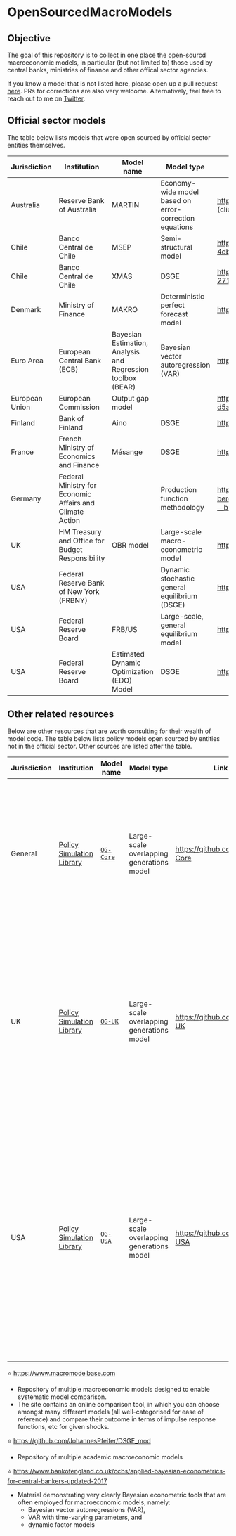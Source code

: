 # OpenSourcedMacroModels


## Objective
The goal of this repository is to collect in one place the open-sourcd macroeconomic models, in particular (but not limited to) those used by central banks, ministries of finance and other offical sector agencies.

If you know a model that is not listed here, please open up a pull request [here](https://github.com/dkgaraujo/OpenSourcedMacroModels/pulls). PRs for corrections are also very welcome. Alternatively, feel free to reach out to me on [Twitter](https://twitter.com/DouglasKGAraujo).

## Official sector models

The table below lists models that were open sourced by official sector entities themselves.

| Jurisdiction | Institution | Model name | Model type | Link to code | Programming language | License | About |
|---|---|---|---|---|---|---|---|
| Australia | Reserve Bank of Australia | MARTIN | Economy-wide model based on error-correction equations | https://www.rba.gov.au/publications/rdp/2019/2019-07.html<br/>(click on "supplementary information") | EViews | "Disclaimer" section at https://www.rba.gov.au/publications/rdp/2019/2019-07/read-me.html | Model described in the paper at https://www.rba.gov.au/publications/rdp/2019/2019-07.html |
| Chile | Banco Central de Chile | MSEP | Semi-structural model | https://www.bcentral.cl/documents/33528/2246274/sec3_3_1_structural_domestic_MSEP.zip/1d5236d2-4db2-b687-bd73-08a09fb5b316?t=1586981365357 | Matlab/Octave + Dynare | Same as for the website | Section 3.3.1 of https://www.bcentral.cl/documents/33528/2246274/Uso_de_modelos_en_el_BCCh_2020.pdf/08cdce8e-7344-4af8-01a3-93c0dc7f39db?t=1586968478573 |
| Chile | Banco Central de Chile | XMAS | DSGE | https://www.bcentral.cl/documents/33528/2246274/sec3_3_2_structural_domestic_XMAS.zip/726db955-2713-c7d5-9ed8-9ef65eef7475?t=1586981406890 | Matlab/Octave + Dynare | Same as for the website | Section 3.3.2 of https://www.bcentral.cl/documents/33528/2246274/Uso_de_modelos_en_el_BCCh_2020.pdf/08cdce8e-7344-4af8-01a3-93c0dc7f39db?t=1586968478573 |
| Denmark | Ministry of Finance | MAKRO | Deterministic perfect forecast model | https://github.com/DREAM-DK/MAKRO | GAMS | MIT License | |
| Euro Area | European Central Bank (ECB) | Bayesian Estimation, Analysis and Regression toolbox (BEAR) | Bayesian vector autoregression (VAR) | https://github.com/european-central-bank/BEAR-toolbox/ | Matlab | Custom end-user license agreement | |
| European Union | European Commission | Output gap model | | https://circabc.europa.eu/ui/group/671d465b-0752-4a2e-906c-a3effd2340ba/library/b9482682-d5a0-47a1-9281-bc7d8a214629 | WinRATS |  | |
| Finland | Bank of Finland | Aino | DSGE | https://helda.helsinki.fi/bof/handle/123456789/14144 (v2.0) | Matlab/Octave + Dynare | https://helda.helsinki.fi/bof/copyright | [Aino 2.0](https://helda.helsinki.fi/bof/bitstream/handle/123456789/14144/BoF_DP_1616.pdf). Note: current version (no code available) is [Aino 3.0](https://helda.helsinki.fi/bof/handle/123456789/17442) |
| France | French Ministry of Economics and Finance | Mésange | DSGE | https://github.com/InseeFr/Mesange | Troll | https://raw.githubusercontent.com/InseeFr/Mesange/master/LICENSE.txt | https://github.com/InseeFr/Mesange/raw/master/Document%20de%20travail%20Mesange%202017.pdf |
| Germany | Federal Ministry for Economic Affairs and Climate Action |  | Production function methodology | https://www.bmwi.de/Redaktion/DE/Downloads/G/ergaenzende-unterlagen-zu-den-berechnungsgrundlagen-fuer-die-bestimmung-des-gesamtwirtschaftlichen-produktionspotenzials.zip?__blob=publicationFile&v=14 | EViews | Same as for the website | https://www.bmwi.de/Redaktion/DE/Downloads/G/ergaenzende-unterlagen-zu-den-berechnungsgrundlagen-fuer-die-bestimmung-des-gesamtwirtschaftlichen-produktionspotenzials.html |
| UK | HM Treasury and Office for Budget Responsibility | OBR model | Large-scale macro-econometric model | https://obr.uk/download/obr-macroeconomic-model-code/ | EViews | Last paragraph of [this page](https://obr.uk/forecasts-in-depth/obr-macroeconomic-model/) | https://obr.uk/forecasts-in-depth/obr-macroeconomic-model/ |
| USA | Federal Reserve Bank of New York (FRBNY) | | Dynamic stochastic general equilibrium (DSGE) | https://github.com/FRBNY-DSGE/DSGE.jl | Julia | BSD-3-Clause License | [Blog post](https://libertystreeteconomics.newyorkfed.org/2015/12/the-frbny-dsge-model-meets-julia/) |
| USA | Federal Reserve Board | FRB/US | Large-scale, general equilibrium model | https://www.federalreserve.gov/econres/us-models-package.htm | EViews, Python | Same as for the website | Eviews version: https://www.federalreserve.gov/econres/us-models-about.htm<br/>Python version: https://www.federalreserve.gov/econres/us-models-python.htm |
| USA | Federal Reserve Board | Estimated Dynamic Optimization (EDO) Model | DSGE | https://www.federalreserve.gov/econres/edo-model-package.htm | Matlab/Octave + Dynare | Same as for the website | https://www.federalreserve.gov/econres/edo-models-about.htm |

## Other related resources

Below are other resources that are worth consulting for their wealth of model code. The table below lists policy models open sourced by entities not in the official sector. Other sources are listed after the table.

| Jurisdiction | Institution | Model name | Model type | Link to code | Programming language | License | About |
|---|---|---|---|---|---|---|---|
| General | [Policy Simulation Library](https://pslmodels.org/) | [`OG-Core`](https://github.com/PSLmodels/OG-Core) | Large-scale overlapping generations model | https://github.com/PSLmodels/OG-Core | Python | [CC0 1.0 Universal Summary](https://github.com/PSLmodels/OG-Core/blob/master/LICENSE.md) | This core model can be run on its own. But more effective is to create a country-specific calibration that uses `OG-Core` as a dependency (e.g., [`OG-USA`](https://github.com/PSLmodels/OG-USA) and [`OG-UK`](https://github.com/PSLmodels/OG-UK)). [`OG-Core` documentation](https://pslmodels.github.io/OG-Core/) is thorough and up-to-date. |
| UK | [Policy Simulation Library](https://pslmodels.org/) | [`OG-UK`](https://github.com/PSLmodels/OG-UK) | Large-scale overlapping generations model | https://github.com/PSLmodels/OG-UK | Python | [CC0 1.0 Universal Summary](https://github.com/PSLmodels/OG-UK/blob/main/LICENSE.md) | This model is currently under development. Large-scale overlapping generations model of U.K. fiscal policy. It uses as a dependency the [`OG-Core`](https://github.com/PSLmodels/OG-Core) model logic and interfaces with the [`OpenFisca-UK`](https://policyengine.github.io/openfisca-uk/) open-source microsimulation model. [`OG-UK` documentation](https://pslmodels.github.io/OG-UK/) is also under development. |
| USA | [Policy Simulation Library](https://pslmodels.org/) | [`OG-USA`](https://github.com/PSLmodels/OG-USA) | Large-scale overlapping generations model | https://github.com/PSLmodels/OG-USA | Python | [CC0 1.0 Universal Summary](https://github.com/PSLmodels/OG-USA/blob/master/LICENSE.md) | Large-scale overlapping generations model of U.S. fiscal policy. It uses as a dependency the [`OG-Core`](https://github.com/PSLmodels/OG-Core) model. `OG-USA` is currently set up to inteface with the open-source [`Tax-Calculator`](https://github.com/PSLmodels/Tax-Calculator) microsimulation model. However, it has been used with other microsimulation models as well (e.g., Tax Policy Center microsimulation model). [`OG-USA` documentation](https://pslmodels.github.io/OG-USA/) is thorough and up-to-date. |

⭐️ https://www.macromodelbase.com
* Repository of multiple macroeconomic models designed to enable systematic model comparison.
* The site contains an online comparison tool, in which you can choose amongst many different models (all well-categorised for ease of reference) and compare their outcome in terms of impulse response functions, etc for given shocks.

⭐️ https://github.com/JohannesPfeifer/DSGE_mod
* Repository of multiple academic macroeconomic models

⭐️ https://www.bankofengland.co.uk/ccbs/applied-bayesian-econometrics-for-central-bankers-updated-2017
* Material demonstrating very clearly Bayesian econometric tools that are often employed for macroeconomic models, namely:
  *  Bayesian vector autorregressions (VAR),
  *  VAR with time-varying parameters, and
  *  dynamic factor models
